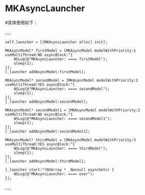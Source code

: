 # MKAsyncLauncher

#具体使用如下：

、、、

    self.launcher = [[MKAsyncLauncher alloc] init];
    
    MKAsyncModel* firstModel = [MKAsyncModel modelWithPriority:1 useMultiThread:NO asyncBlock:^{
        NSLog(@"MKAsyncLauncher: ==== firstModel");
        sleep(1);
    }];
    [_launcher addAsyncModel:firstModel];
    
    MKAsyncModel* secondModel = [MKAsyncModel modelWithPriority:2 useMultiThread:YES asyncBlock:^{
        NSLog(@"MKAsyncLauncher: ==== secondModel");
        sleep(1);
    }];
    [_launcher addAsyncModel:secondModel];
    
    MKAsyncModel* secondModel1 = [MKAsyncModel modelWithPriority:2 useMultiThread:NO asyncBlock:^{
        NSLog(@"MKAsyncLauncher: ==== secondModel1");
        sleep(1);
    }];
    [_launcher addAsyncModel:secondModel1];
    
    MKAsyncModel* thirdModel = [MKAsyncModel modelWithPriority:3 useMultiThread:YES asyncBlock:^{
        NSLog(@"MKAsyncLauncher: ==== thirdModel");
        sleep(1);
    }];
    [_launcher addAsyncModel:thirdModel];
    
    [_launcher start:^(NSArray * _Nonnull asyncSets) {
        NSLog(@"MKAsyncLauncher: ==== over");
    }];
、、、
